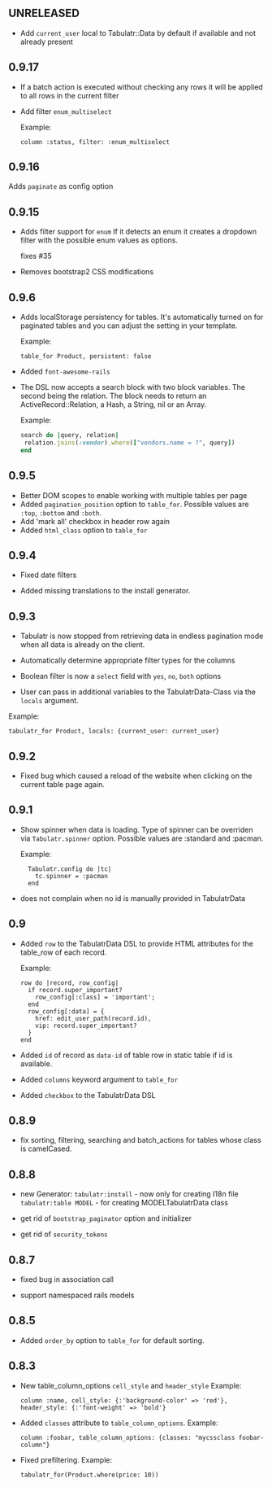 ## UNRELEASED
 * Add `current_user` local to Tabulatr::Data by default if available
   and not already present

## 0.9.17
 * If a batch action is executed without checking any rows it
   will be applied to all rows in the current filter

 * Add filter `enum_multiselect`

   Example:
   ```
   column :status, filter: :enum_multiselect
   ```

## 0.9.16
   Adds `paginate` as config option

## 0.9.15
 * Adds filter support for `enum`
   If it detects an enum it creates a dropdown filter with the possible enum
   values as options.

   fixes #35

 * Removes bootstrap2 CSS modifications

## 0.9.6
 * Adds localStorage persistency for tables. It's automatically turned on for paginated
   tables and you can adjust the setting in your template.

   Example:
   ```
   table_for Product, persistent: false
   ```

 * Added `font-awesome-rails`

 * The DSL now accepts a search block with two block variables. The
   second being the relation. The block needs to return an ActiveRecord::Relation,
   a Hash, a String, nil or an Array.

   Example:
   ```ruby
   search do |query, relation|
    relation.joins(:vendor).where(["vendors.name = ?", query])
   end
   ```

## 0.9.5
 * Better DOM scopes to enable working with multiple tables per page
 * Added `pagination_position` option to `table_for`.
   Possible values are `:top`, `:bottom` and `:both`.
 * Add 'mark all' checkbox in header row again
 * Added `html_class` option to `table_for`

## 0.9.4

 * Fixed date filters

 * Added missing translations to the install generator.

## 0.9.3

 * Tabulatr is now stopped from retrieving data in endless pagination mode when all data
   is already on the client.

 * Automatically determine appropriate filter types for the columns

 * Boolean filter is now a `select` field with `yes`, `no`, `both` options

 * User can pass in additional variables to the TabulatrData-Class via the
   `locals` argument.

  Example:
  ```
  tabulatr_for Product, locals: {current_user: current_user}
  ```

## 0.9.2

* Fixed bug which caused a reload of the website when clicking on the current
  table page again.

## 0.9.1

* Show spinner when data is loading. Type of spinner can be overriden via
  `Tabulatr.spinner` option. Possible values are :standard and :pacman.

  Example:
  ```
    Tabulatr.config do |tc|
      tc.spinner = :pacman
    end
  ```

* does not complain when no id is manually provided in TabulatrData

## 0.9

* Added `row` to the TabulatrData DSL to provide HTML attributes for the
  table_row of each record.

  Example:
  ```
  row do |record, row_config|
    if record.super_important?
      row_config[:class] = 'important';
    end
    row_config[:data] = {
      href: edit_user_path(record.id),
      vip: record.super_important?
    }
  end
  ```

* Added `id` of record as `data-id` of table row in static table if
  id is available.

* Added `columns` keyword argument to `table_for`

* Added `checkbox` to the TabulatrData DSL

## 0.8.9

* fix sorting, filtering, searching and batch_actions for tables whose class
  is camelCased.

## 0.8.8

* new Generator:
  `tabulatr:install` - now only for creating I18n file
  `tabulatr:table MODEL` - for creating MODELTabulatrData class

* get rid of `bootstrap_paginator` option and initializer

* get rid of `security_tokens`

## 0.8.7

* fixed bug in association call

* support namespaced rails models

## 0.8.5

* Added `order_by` option to `table_for` for default sorting.

## 0.8.3

* New table_column_options `cell_style` and `header_style`
  Example:
  ```
  column :name, cell_style: {:'background-color' => 'red'}, header_style: {:'font-weight' => 'bold'}
  ```

* Added `classes` attribute to `table_column_options`.
  Example:
  ```
  column :foobar, table_column_options: {classes: "mycssclass foobar-column"}
  ```

* Fixed prefiltering.
  Example:
  ```
  tabulatr_for(Product.where(price: 10))
  ```

